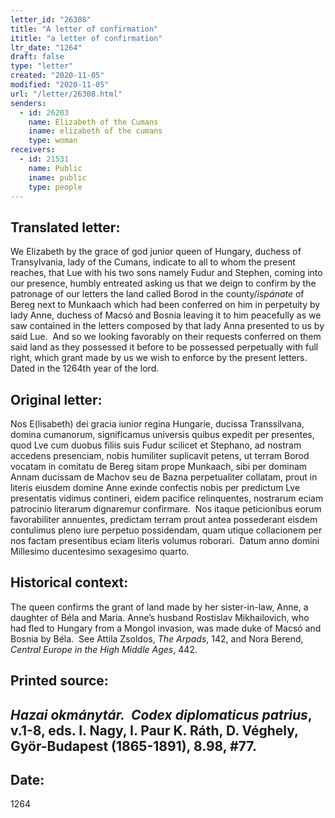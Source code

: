 ```yaml
---
letter_id: "26308"
title: "A letter of confirmation"
ititle: "a letter of confirmation"
ltr_date: "1264"
draft: false
type: "letter"
created: "2020-11-05"
modified: "2020-11-05"
url: "/letter/26308.html"
senders:
  - id: 26203
    name: Elizabeth of the Cumans
    iname: elizabeth of the cumans
    type: woman
receivers:
  - id: 21531
    name: Public
    iname: public
    type: people
---
```

<h2> Translated letter:</h2><p>We Elizabeth by the grace of god junior queen of Hungary, duchess of Transylvania, lady of the Cumans, indicate to all to whom the present reaches, that Lue with his two sons namely Fudur and Stephen, coming into our presence, humbly entreated asking us that we deign to confirm by the patronage of our letters the land called Borod in the county/<i>ispánate</i> of Bereg next to Munkaach which had been conferred on him in perpetuity by lady Anne, duchess of Macsó and Bosnia leaving it to him peacefully as we saw contained in the letters composed by that lady Anna presented to us by said Lue.&nbsp; And so we looking favorably on their requests conferred on them said land as they possessed it before to be possessed perpetually with full right, which grant made by us we wish to enforce by the present letters.&nbsp; Dated in the 1264th year of the lord.</p><h2 class="mt-4"> Original letter:</h2><p>Nos E(lisabeth) dei gracia iunior regina Hungarie, ducissa Transsilvana, domina cumanorum, significamus universis quibus expedit per presentes, quod Lve cum duobus filiis suis Fudur scilicet et Stephano, ad nostram accedens presenciam, nobis humiliter suplicavit petens, ut terram Borod vocatam in comitatu de Bereg sitam prope Munkaach, sibi per dominam Annam ducissam de Machov seu de Bazna perpetualiter collatam, prout in literis eiusdem domine Anne exinde confectis nobis per predictum Lve presentatis vidimus contineri, eidem pacifice relinquentes, nostrarum eciam patrocinio literarum dignaremur confirmare.&nbsp; Nos itaque peticionibus eorum favorabiliter annuentes, predictam terram prout antea possederant eisdem contulimus pleno iure perpetuo possidendam, quam utique collacionem per nos factam presentibus eciam literis volumus roborari.&nbsp; Datum anno domini Millesimo ducentesimo sexagesimo quarto.</p><h2 class="mt-4"> Historical context:</h2><p>The queen confirms the grant of land made by her sister-in-law, Anne, a daughter of Béla and Maria. Anne’s husband Rostislav Mikhailovich, who had fled to Hungary from a Mongol invasion, was made duke of Macsó and Bosnia by Béla.&nbsp; See Attila Zsoldos, <i>The Arpads</i>, 142, and Nora Berend, <i>Central Europe in the High Middle Ages</i>, 442. &nbsp;</p><h2 class="mt-4"> Printed source:</h2><h2><em>Hazai okmánytár.&nbsp; Codex diplomaticus patrius</em>, v.1-8, eds. I. Nagy, I. Paur K. Ráth, D. Véghely, Györ-Budapest (1865-1891), 8.98, #77.</h2><h2 class="mt-4"> Date:</h2>1264